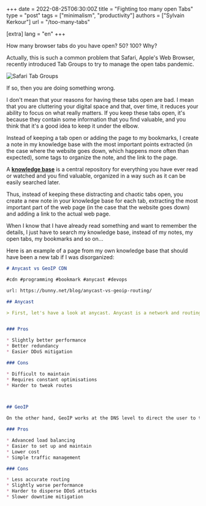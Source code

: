 +++
date = 2022-08-25T06:30:00Z
title = "Fighting too many open Tabs"
type = "post"
tags = ["minimalism", "productivity"]
authors = ["Sylvain Kerkour"]
url = "/too-many-tabs"

[extra]
lang = "en"
+++

How many browser tabs do you have open? 50? 100? Why?

Actually, this is such a common problem that Safari, Apple's Web Browser, recently introduced Tab Groups to try to manage the open tabs pandemic.

![Safari Tab Groups](https://kerkour.com/2022/too-many-tabs/safari_tab_groups.png)


If so, then you are doing something wrong.

I don't mean that your reasons for having these tabs open are bad. I mean that you are cluttering your digital space and that, over time, it reduces your ability to focus on what really matters. If you keep these tabs open, it's because they contain some information that you find valuable, and you think that it's a good idea to keep it under the elbow.

Instead of keeping a tab open or adding the page to my bookmarks, I create a note in my knowledge base with the most important points extracted (in the case where the website goes down, which happens more often than expected), some tags to organize the note, and the link to the page.


A **[knowledge base](https://kerkour.com/continuous-learning/knowledge-base)** is a central repository for everything you have ever read or watched and you find valuable, organized in a way such as it can be easily searched later.

Thus, instead of keeping these distracting and chaotic tabs open, you create a new note in your knowledge base for each tab, extracting the most important part of the web page (in the case that the website goes down) and adding a link to the actual web page.


When I know that I have already read something and want to remember the details, I just have to search my knowledge base, instead of my notes, my open tabs, my bookmarks and so on...

Here is an example of a page from my own knowledge base that should have been a new tab if I was disorganized:

```markdown
# Anycast vs GeoIP CDN

#cdn #programming #bookmark #anycast #devops

url: https://bunny.net/blog/anycast-vs-geoip-routing/

## Anycast

> First, let's have a look at anycast. Anycast is a network and routing method in which multiple servers will announce the same IP address. When a computer connects to such an address, it will be automatically routed to the server with the closest logical path.


### Pros

* Slightly better performance
* Better redundancy
* Easier DDoS mitigation

### Cons

* Difficult to maintain
* Requires constant optimisations
* Harder to tweak routes



## GeoIP

On the other hand, GeoIP works at the DNS level to direct the user to the closest server.

### Pros

* Advanced load balancing
* Easier to set up and maintain
* Lower cost
* Simple traffic management

### Cons

* Less accurate routing
* Slightly worse performance
* Harder to disperse DDoS attacks
* Slower downtime mitigation

```
